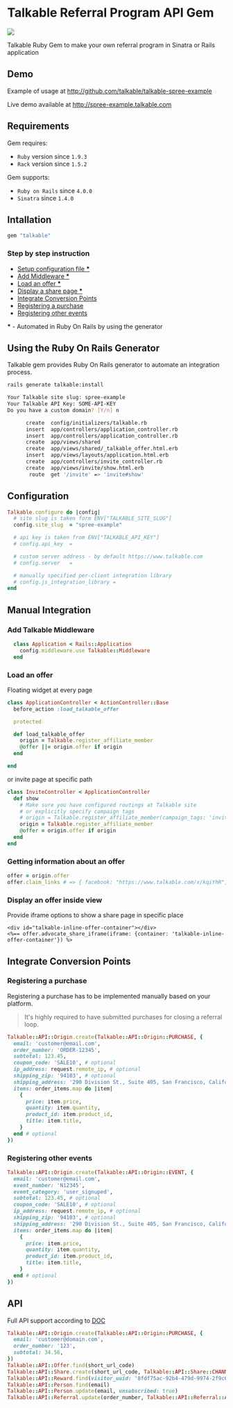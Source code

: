 # Talkable Referral Program API Gem
[![](https://ci.solanolabs.com:443/Talkable/talkable-ruby/badges/branches/master?badge_token=c2445aee31992aafe3d8fda62fcde2708f6254f6)](https://ci.solanolabs.com:443/Talkable/talkable-ruby/suites/484176)

Talkable Ruby Gem to make your own referral program in Sinatra or Rails application

## Demo

Example of usage at http://github.com/talkable/talkable-spree-example

Live demo available at http://spree-example.talkable.com

## Requirements

Gem requires:
 - `Ruby` version since `1.9.3`
 - `Rack` version since `1.5.2`

Gem supports:
 - `Ruby on Rails` since `4.0.0`
 - `Sinatra` since `1.4.0`

## Intallation

``` ruby
gem "talkable"
```

### Step by step instruction

- [Setup configuration file __*__](#configuration)
- [Add Middleware __*__](#add-talkable-middleware)
- [Load an offer __*__](#load-an-offer)
- [Display a share page __*__](#display-an-offer-inside-view)
- [Integrate Conversion Points](#integrate-conversion-points)
 - [Registering a purchase](#registering-a-purchase)
 - [Registering other events](#registering-other-events)

__*__ - Automated in Ruby On Rails by using the generator

## Using the Ruby On Rails Generator

Talkable gem provides Ruby On Rails generator to automate an integration process.

``` sh
rails generate talkable:install
```
``` sh
Your Talkable site slug: spree-example
Your Talkable API Key: SOME-API-KEY
Do you have a custom domain? [Y/n] n
```
``` sh
      create  config/initializers/talkable.rb
      insert  app/controllers/application_controller.rb
      insert  app/controllers/application_controller.rb
      create  app/views/shared
      create  app/views/shared/_talkable_offer.html.erb
      insert  app/views/layouts/application.html.erb
      create  app/controllers/invite_controller.rb
      create  app/views/invite/show.html.erb
       route  get '/invite' => 'invite#show'
```

## Configuration

``` ruby
Talkable.configure do |config|
  # site slug is taken form ENV["TALKABLE_SITE_SLUG"]
  config.site_slug  = "spree-example"

  # api key is taken from ENV["TALKABLE_API_KEY"]
  # config.api_key  =

  # custom server address - by default https://www.talkable.com
  # config.server   =

  # manually specified per-client integration library
  # config.js_integration_library =
end

```

## Manual Integration

### Add Talkable Middleware

``` ruby
  class Application < Rails::Application
    config.middleware.use Talkable::Middleware
  end
```

### Load an offer

Floating widget at every page

```ruby
class ApplicationController < ActionController::Base
  before_action :load_talkable_offer

  protected

  def load_talkable_offer
    origin = Talkable.register_affiliate_member
    @offer ||= origin.offer if origin
  end

end
```

or invite page at specific path

```ruby
class InviteController < ApplicationController
  def show
    # Make sure you have configured routings at Talkable site
    # or explicitly specify campaign tags
    # origin = Talkable.register_affiliate_member(campaign_tags: 'invite')
    origin = Talkable.register_affiliate_member
    @offer = origin.offer if origin
  end
end
```

### Getting information about an offer

```ruby
offer = origin.offer
offer.claim_links # => { facebook: "https://www.talkable.com/x/kqiYhR", sms: "https://www.talkable.com/x/PFxhNB" }
```

### Display an offer inside view

Provide iframe options to show a share page in specific place

```erb
<div id="talkable-inline-offer-container"></div>
<%== offer.advocate_share_iframe(iframe: {container: 'talkable-inline-offer-container'}) %>
```

## Integrate Conversion Points

### Registering a purchase

Registering a purchase has to be implemented manually based on your platform.
> It's highly required to have submitted purchases for closing a referral loop.

```ruby
Talkable::API::Origin.create(Talkable::API::Origin::PURCHASE, {
  email: 'customer@email.com',
  order_number: 'ORDER-12345',
  subtotal: 123.45,
  coupon_code: 'SALE10', # optional
  ip_address: request.remote_ip, # optional
  shipping_zip: '94103', # optional
  shipping_address: '290 Division St., Suite 405, San Francisco, California, 94103, United States', # optional
  items: order_items.map do |item|
    {
      price: item.price,
      quantity: item.quantity,
      product_id: item.product_id,
      title: item.title,
    }
  end # optional
})
```

### Registering other events

```ruby
Talkable::API::Origin.create(Talkable::API::Origin::EVENT, {
  email: 'customer@email.com',
  event_number: 'N12345',
  event_category: 'user_signuped',
  subtotal: 123.45, # optional
  coupon_code: 'SALE10', # optional
  ip_address: request.remote_ip, # optional
  shipping_zip: '94103', # optional
  shipping_address: '290 Division St., Suite 405, San Francisco, California, 94103, United States', # optional
  items: order_items.map do |item|
    {
      price: item.price,
      quantity: item.quantity,
      product_id: item.product_id,
      title: item.title,
    }
  end # optional
})
```

## API

Full API support according to [DOC](http://docs.talkable.com/api_v2.html)

```ruby
Talkable::API::Origin.create(Talkable::API::Origin::PURCHASE, {
  email: 'customer@domain.com',
  order_number: '123',
  subtotal: 34.56,
})
Talkable::API::Offer.find(short_url_code)
Talkable::API::Share.create(short_url_code, Talkable::API::Share::CHANNEL_SMS)
Talkable::API::Reward.find(visitor_uuid: '8fdf75ac-92b4-479d-9974-2f9c64eb2e09')
Talkable::API::Person.find(email)
Talkable::API::Person.update(email, unsubscribed: true)
Talkable::API::Referral.update(order_number, Talkable::API::Referral::APPROVED)
```
